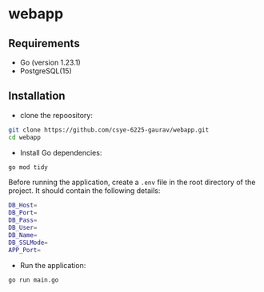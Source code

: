 # webapp

## Requirements

- Go (version 1.23.1)
- PostgreSQL(15)

## Installation

- clone the repoository:

```bash
git clone https://github.com/csye-6225-gaurav/webapp.git
cd webapp
```
- Install Go dependencies:

```bash
go mod tidy
```
Before running the application, create a `.env` file in the root directory of the project. It should contain the following details:

```bash
DB_Host=
DB_Port=
DB_Pass=
DB_User=
DB_Name=
DB_SSLMode=
APP_Port=
```
- Run the application:
```bash
go run main.go
```